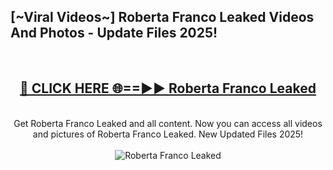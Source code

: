 <h2>[~Viral Videos~] Roberta Franco Leaked Videos And Photos - Update Files 2025!</h2>
<br>
<div align="center">
<h2><a href="https://top-ai-tools.click/QrbHav" rel="nofollow">🔴 CLICK HERE 🌐==►► Roberta Franco Leaked</a></h2>
<br>
Get Roberta Franco Leaked and all content. Now you can access all videos and pictures of Roberta Franco Leaked. New Updated Files 2025!
<br>
<br>
<a href="https://top-ai-tools.click/QrbHav" rel="nofollow" data-target="animated-image.originalLink"><img src="https://i.ibb.co.com/WyWwxjT/player-gif2.gif" alt="Roberta Franco Leaked" style="max-width: 100%; display: inline-block;" data-target="animated-image.originalImage"></a>
</div>
<br>